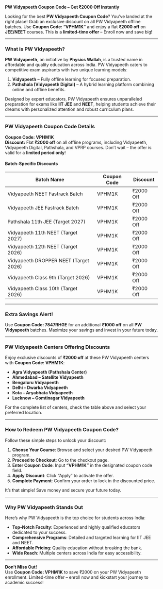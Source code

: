 **PW Vidyapeeth Coupon Code – Get ₹2000 Off Instantly**  


Looking for the best **PW Vidyapeeth Coupon Code**? You’ve landed at the right place! Grab an exclusive discount on all PW Vidyapeeth offline batches. Use **Coupon Code: “VPHM1K”** and enjoy a flat **₹2000 off** on **JEE/NEET** courses. This is a **limited-time offer** – Enroll now and save big!

---

### **What is PW Vidyapeeth?**
**PW Vidyapeeth**, an initiative by **Physics Wallah**, is a trusted name in affordable and quality education across India. PW Vidyapeeth caters to competitive exam aspirants with two unique learning models:

1. **Vidyapeeth** – Fully offline learning for focused preparation.
2. **Pathshala (Vidyapeeth Digital)** – A hybrid learning platform combining online and offline benefits.

Designed by expert educators, PW Vidyapeeth ensures unparalleled preparation for exams like **IIT JEE** and **NEET**, helping students achieve their dreams with personalized attention and robust curriculum plans.

---

### **PW Vidyapeeth Coupon Code Details**
**Coupon Code:** **VPHM1K**  
**Discount:** Flat **₹2000 off** on all offline programs, including Vidyapeeth, Vidyapeeth Digital, Pathshala, and VPRP courses. Don’t wait – the offer is valid for a **limited period only**!

#### **Batch-Specific Discounts**
| **Batch Name**                        | **Coupon Code** | **Discount** |
|---------------------------------------|-----------------|--------------|
| Vidyapeeth NEET Fastrack Batch        | VPHM1K          | ₹2000 Off  |
| Vidyapeeth JEE Fastrack Batch         | VPHM1K          | ₹2000 Off  |
| Pathshala 11th JEE (Target 2027)      | VPHM1K          | ₹2000 Off  |
| Vidyapeeth 11th NEET (Target 2027)    | VPHM1K          | ₹2000 Off  |
| Vidyapeeth 12th NEET (Target 2026)    | VPHM1K          | ₹2000 Off  |
| Vidyapeeth DROPPER NEET (Target 2026) | VPHM1K          | ₹2000 Off  |
| Vidyapeeth Class 9th (Target 2026)    | VPHM1K          | ₹2000 Off  |
| Vidyapeeth Class 10th (Target 2026)   | VPHM1K          | ₹2000 Off  |

---

### **Extra Savings Alert!**
Use **Coupon Code: 7847RHGE** for an additional **₹1000 off** on all **PW Vidyapeeth** batches. Maximize your savings and invest in your future today.

---

### **PW Vidyapeeth Centers Offering Discounts**
Enjoy exclusive discounts of **₹2000 off** at these PW Vidyapeeth centers with **Coupon Code: VPHM1K**:

- **Agra Vidyapeeth (Pathshala Center)**
- **Ahmedabad – Satellite Vidyapeeth**
- **Bengaluru Vidyapeeth**
- **Delhi – Dwarka Vidyapeeth**
- **Kota – Aryabhata Vidyapeeth**
- **Lucknow – Gomtinagar Vidyapeeth**

For the complete list of centers, check the table above and select your preferred location.

---

### **How to Redeem PW Vidyapeeth Coupon Code?**
Follow these simple steps to unlock your discount:

1. **Choose Your Course**: Browse and select your desired PW Vidyapeeth program.
2. **Proceed to Checkout**: Go to the checkout page.
3. **Enter Coupon Code**: Input **“VPHM1K”** in the designated coupon code field.
4. **Apply Discount**: Click “Apply” to activate the offer.
5. **Complete Payment**: Confirm your order to lock in the discounted price.

It’s that simple! Save money and secure your future today.

---

### **Why PW Vidyapeeth Stands Out**
Here’s why PW Vidyapeeth is the top choice for students across India:

- **Top-Notch Faculty**: Experienced and highly qualified educators dedicated to your success.
- **Comprehensive Programs**: Detailed and targeted learning for IIT JEE and NEET.
- **Affordable Pricing**: Quality education without breaking the bank.
- **Wide Reach**: Multiple centers across India for easy accessibility.

---

**Don’t Miss Out!**  
Use **Coupon Code: VPHM1K** to save ₹2000 on your PW Vidyapeeth enrollment. Limited-time offer – enroll now and kickstart your journey to academic success!


